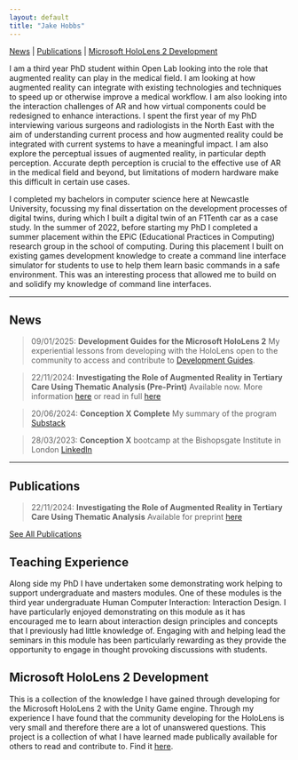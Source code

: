 ```yaml
---
layout: default
title: "Jake Hobbs"
---
```


[News](./news) | [Publications](./publications) | [Microsoft HoloLens 2 Development](https://jacobhobbs1.github.io/HoloLens2Development.github.io/)

I am a third year PhD student within Open Lab looking into the role that augmented reality can play in the medical field. I am looking at how augmented reality can integrate with existing technologies and techniques to speed up or otherwise improve a medical workflow. I am also looking into the interaction challenges of AR and how virtual components could be redesigned to enhance interactions. I spent the first year of my PhD interviewing various surgeons and radiologists in the North East with the aim of understanding current process and how augmented reality could be integrated with current systems to have a meaningful impact. 
I am also explore the perceptual issues of augmented reality, in particular depth perception. Accurate depth perception is crucial to the effective use of AR in the medical field and beyond, but limitations of modern hardware make this difficult in certain use cases. 

I completed my bachelors in computer science here at Newcastle University, focussing my final dissertation on the development processes of digital twins, during which I built a digital twin of an F1Tenth car as a case study. In the summer of 2022, before starting my PhD I completed a summer placement within the EPiC (Educational Practices in Computing) research group in the school of computing. During this placement I built on existing games development knowledge to create a command line interface simulator for students to use to help them learn basic commands in a safe environment. This was an interesting process that allowed me to build on and solidify my knowledge of command line interfaces. 

---

## News

> 09/01/2025: **Development Guides for the Microsoft HoloLens 2** My experiential lessons from developing with the HoloLens open to the community to access and contribute to [Development Guides](https://jacobhobbs1.github.io/HoloLens2Development.github.io/). 

> 22/11/2024: **Investigating the Role of Augmented Reality in Tertiary Care Using Thematic Analysis (Pre-Print)** Available now. More information [here](./publications.md) or read in full [here](https://preprints.jmir.org/preprint/68810)

> 20/06/2024: **Conception X Complete** My summary of the program [Substack](https://open.substack.com/pub/jacobhobbs1/p/conception-x-turning-todays-phd-research?r=22obpx&utm_campaign=post&utm_medium=web)

> 28/03/2023: **Conception X** bootcamp at the Bishopsgate Institute in London [LinkedIn](https://www.linkedin.com/feed/update/urn:li:activity:7051867676494696448/)

---

## Publications

> 22/11/2024: **Investigating the Role of Augmented Reality in Tertiary Care Using Thematic Analysis** Available for preprint [here](https://preprints.jmir.org/preprint/68810)

[See All Publications](./publications)

## Teaching Experience

Along side my PhD I have undertaken some demonstrating work helping to support undergraduate and masters modules. One of these modules is the third year undergraduate Human Computer Interaction: Interaction Design. I have particularly enjoyed demonstrating on this module as it has encouraged me to learn about interaction design principles and concepts that I previously had little knowledge of. Engaging with and helping lead the seminars in this module has been particularly rewarding as they provide the opportunity to engage in thought provoking discussions with students. 

## Microsoft HoloLens 2 Development

This is a collection of the knowledge I have gained through developing for the Microsoft HoloLens 2 with the Unity Game engine. Through my experience I have found that the community developing for the HoloLens is very small and therefore there are a lot of unanswered questions. This project is a collection of what I have learned made publically available for others to read and contribute to. Find it [here](https://jacobhobbs1.github.io/HoloLens2Development.github.io/).